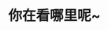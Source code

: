---
home: false
layout: Blog
icon: home
title: 你在看哪里呢~
heroImage: 
heroText: 星奈 Sena の 秘密基地
heroFullScreen: true
tagline: 生命乃是终结之物，生命乃是累积痛苦的巡礼，但这绝不是死与断绝的故事
projects:
  - icon: project
    name: 魔法崩坏
    desc: 一个类魔法少女主题的 TRPG 规则书
    link: /home.md

footer: 后面没有了哦~
---